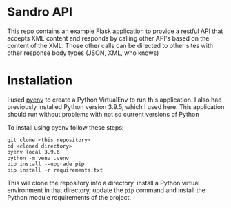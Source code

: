 # Sandro API

This repo contains an example Flask application to provide a restful API that accepts XML content and
responds by calling other API's based on the content of the XML. Those other calls can be directed to
other sites with other response body types (JSON, XML, who knows)

# Installation

I used [pyenv](https://github.com/pyenv/pyenv) to create a Python VirtualEnv to run this application. I also had previously installed Python version 3.9.5, which I used here. This application should run without problems with not so current versions of Python

To install using pyenv follow these steps:

```console
git clone <this repository>
cd <cloned directory>
pyenv local 3.9.6
python -m venv .venv
pip install --upgrade pip
pip install -r requirements.txt
```

This will clone the repository into a directory, install a Python virtual environment in that directory, update the `pip` command and install the Python module requirements of the project.
